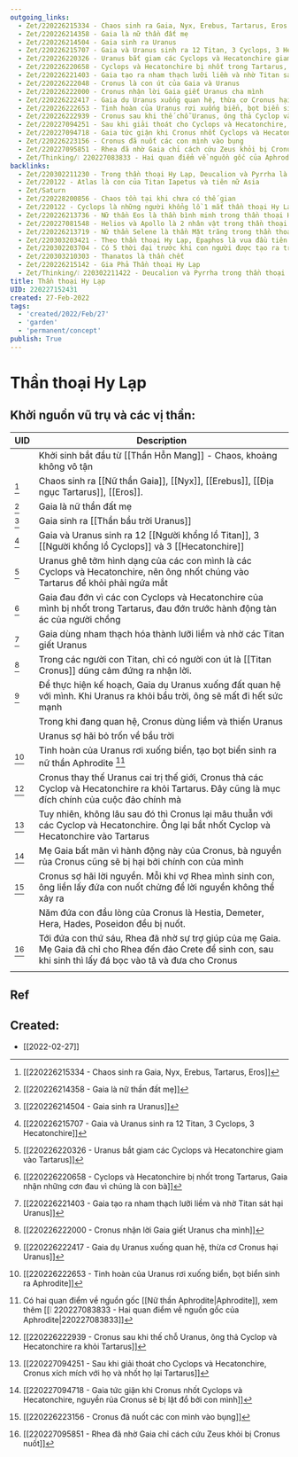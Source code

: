 ```yaml
---
outgoing_links:
  - Zet/220226215334 - Chaos sinh ra Gaia, Nyx, Erebus, Tartarus, Eros
  - Zet/220226214358 - Gaia là nữ thần đất mẹ
  - Zet/220226214504 - Gaia sinh ra Uranus
  - Zet/220226215707 - Gaia và Uranus sinh ra 12 Titan, 3 Cyclops, 3 Hecatonchire
  - Zet/220226220326 - Uranus bắt giam các Cyclops và Hecatonchire giam vào Tartarus
  - Zet/220226220658 - Cyclops và Hecatonchire bị nhốt trong Tartarus, Gaia nhận những cơn đau vì chúng là con bà
  - Zet/220226221403 - Gaia tạo ra nham thạch lưỡi liềm và nhờ Titan sát hại Uranus
  - Zet/220226222048 - Cronus là con út của Gaia và Uranus
  - Zet/220226222000 - Cronus nhận lời Gaia giết Uranus cha mình
  - Zet/220226222417 - Gaia dụ Uranus xuống quan hệ, thừa cơ Cronus hại Uranus
  - Zet/220226222653 - Tinh hoàn của Uranus rơi xuống biển, bọt biển sinh ra Aphrodite
  - Zet/220226222939 - Cronus sau khi thế chỗ Uranus, ông thả Cyclop và Hecatonchire ra khỏi Tartarus
  - Zet/220227094251 - Sau khi giải thoát cho Cyclops và Hecatonchire, Cronus xích mích với họ và nhốt họ lại Tartarus
  - Zet/220227094718 - Gaia tức giận khi Cronus nhốt Cyclops và Hecatonchire, nguyền rủa Cronus sẽ bị lật đổ bởi con mình
  - Zet/220226223156 - Cronus đã nuốt các con mình vào bụng
  - Zet/220227095851 - Rhea đã nhờ Gaia chỉ cách cứu Zeus khỏi bị Cronus nuốt
  - Zet/Thinking/❕ 220227083833 - Hai quan điểm về nguồn gốc của Aphrodite
backlinks:
  - Zet/220302211230 - Trong thần thoại Hy Lạp, Deucalion và Pyrrha là đôi vợ chống sống sót sau Đại Hồng Thủy
  - Zet/220122 - Atlas là con của Titan Iapetus và tiên nữ Asia
  - Zet/Saturn
  - Zet/220228200856 - Chaos tồn tại khi chưa có thế gian
  - Zet/220122 - Cyclops là những người khổng lồ 1 mắt thần thoại Hy Lạp
  - Zet/220226213736 - Nữ thần Eos là thần bình minh trong thần thoại Hy Lạp
  - Zet/220227081548 - Helios và Apollo là 2 nhân vật trong thần thoại Hy Lạp
  - Zet/220226213719 - Nữ thần Selene là thần Mặt trăng trong thần thoại Hy Lạp
  - Zet/220303203421 - Theo thần thoại Hy Lạp, Epaphos là vua đầu tiên của Ai Cập
  - Zet/220302203704 - Có 5 thời đại trước khi con người được tạo ra trong Thần Thoại Hy Lạp
  - Zet/220303210303 - Thanatos là thần chết
  - Zet/220226215142 - Gia Phả Thần thoại Hy Lạp
  - Zet/Thinking/❕ 220302211422 - Deucalion và Pyrrha trong thần thoại Hy Lạp là phiên bản của Noah
title: Thần thoại Hy Lạp
UID: 220227152431
created: 27-Feb-2022
tags:
  - 'created/2022/Feb/27'
  - 'garden'
  - 'permanent/concept'
publish: True
---
```

# Thần thoại Hy Lạp

## Khởi nguồn vũ trụ và các vị thần:

| UID             | Description                                                                                                                                                       |
| --------------- | ----------------------------------------------------------------------------------------------------------------------------------------------------------------- |
|                 | Khởi sinh bắt đầu từ [[Thần Hỗn Mang]] - Chaos, khoảng không vô tận                                                                                               |
| [^220226215334] | Chaos sinh ra [[Nữ thần Gaia]], [[Nyx]], [[Erebus]], [[Địa ngục Tartarus]], [[Eros]].                                                                             |
| [^220226214358] | Gaia là nữ thần đất mẹ                                                                                                                                            |
| [^220226214504] | Gaia sinh ra [[Thần bầu trời Uranus]]                                                                                                                             |
| [^220226215707] | Gaia và Uranus sinh ra 12 [[Người khổng lồ Titan]], 3 [[Người khổng lồ Cyclops]] và 3 [[Hecatonchire]]                                                            |
| [^220226220326] | Uranus ghê tởm hình dạng của các con mình là các Cyclops và Hecatonchire, nên ông nhốt chúng vào Tartarus để khỏi phải ngứa mắt                                   |
| [^220226220658] | Gaia đau đớn vì các con Cyclops và Hecatonchire của mình bị nhốt trong Tartarus, đau đớn trước hành động tàn ác của người chồng                                   |
| [^220226221403] | Gaia dùng nham thạch hóa thành lưỡi liềm và nhờ các Titan giết Uranus                                                                                             |
| [^220226222000] | Trong các người con Titan, chỉ có người con út là [[Titan Cronus]] dũng cảm đứng ra nhận lời.                                                                     |
| [^220226222417] | Để thực hiện kế hoạch, Gaia dụ Uranus xuống đất quan hệ với mình. Khi Uranus ra khỏi bầu trời, ông sẽ mất đi hết sức mạnh                                         |
|                 | Trong khi đang quan hệ, Cronus dùng liềm và thiến Uranus                                                                                                          |
|                 | Uranus sợ hãi bỏ trốn về bầu trời                                                                                                                                 |
| [^220226222653] | Tinh hoàn của Uranus rơi xuống biển, tạo bọt biển sinh ra nữ thần Aphrodite [^Aphrodite]                                                                          |
| [^220226222939] | Cronus thay thế Uranus cai trị thế giới, Cronus thả các Cyclop và Hecatonchire ra khỏi Tartarus. Đây cũng là mục đích chính của cuộc đảo chính mà                 |
| [^220227094251] | Tuy nhiên, không lâu sau đó thì Cronus lại mâu thuẫn với các Cyclop và Hecatonchire. Ông lại bắt nhốt Cyclop và Hecatonchire vào Tartarus                         |
| [^220227094718] | Mẹ Gaia bất mãn vì hành động này của Cronus, bà nguyền rủa Cronus cũng sẽ bị hại bởi chính con của mình                                                           |
| [^220226223156] | Cronus sợ hãi lời nguyền. Mỗi khi vợ Rhea mình sinh con, ông liền lấy đứa con nuốt chửng để lời nguyền không thể xảy ra                                           |
|                 | Năm đứa con đầu lòng của Cronus là Hestia, Demeter, Hera, Hades, Poseidon đều bị nuốt.                                                                            |
| [^220227095851] | Tới đứa con thứ sáu, Rhea đã nhờ sự trợ giúp của mẹ Gaia. Mẹ Gaia đã chỉ cho Rhea đến đảo Crete để sinh con, sau khi sinh thì lấy đá bọc vào tã và đưa cho Cronus |
|                 |                                                                                                                                                                   |


## Ref
[^220226215334]:[[220226215334 - Chaos sinh ra Gaia, Nyx, Erebus, Tartarus, Eros]]
[^220226214358]:[[220226214358 - Gaia là nữ thần đất mẹ]]
[^220226214504]:[[220226214504 - Gaia sinh ra Uranus]]
[^220226215707]:[[220226215707 - Gaia và Uranus sinh ra 12 Titan, 3 Cyclops, 3 Hecatonchire]]
[^220226220326]:[[220226220326 - Uranus bắt giam các Cyclops và Hecatonchire giam vào Tartarus]]
[^220226220658]:[[220226220658 - Cyclops và Hecatonchire bị nhốt trong Tartarus, Gaia nhận những cơn đau vì chúng là con bà]]
[^220226221403]:[[220226221403 - Gaia tạo ra nham thạch lưỡi liềm và nhờ Titan sát hại Uranus]]
[^220226222048]:[[220226222048 - Cronus là con út của Gaia và Uranus]]
[^220226222000]:[[220226222000 - Cronus nhận lời Gaia giết Uranus cha mình]]
[^220226222417]:[[220226222417 - Gaia dụ Uranus xuống quan hệ, thừa cơ Cronus hại Uranus]]
[^220226222653]:[[220226222653 - Tinh hoàn của Uranus rơi xuống biển, bọt biển sinh ra Aphrodite]]
[^220226222939]:[[220226222939 - Cronus sau khi thế chỗ Uranus, ông thả Cyclop và Hecatonchire ra khỏi Tartarus]]
[^220227094251]:[[220227094251 - Sau khi giải thoát cho Cyclops và Hecatonchire, Cronus xích mích với họ và nhốt họ lại Tartarus]]
[^220227094718]:[[220227094718 - Gaia tức giận khi Cronus nhốt Cyclops và Hecatonchire, nguyền rủa Cronus sẽ bị lật đổ bởi con mình]]
[^220226223156]:[[220226223156 - Cronus đã nuốt các con mình vào bụng]]
[^220227095851]:[[220227095851 - Rhea đã nhờ Gaia chỉ cách cứu Zeus khỏi bị Cronus nuốt]]
[^Aphrodite]: Có hai quan điểm về nguồn gốc [[Nữ thần Aphrodite|Aphrodite]], xem thêm [[❕ 220227083833 - Hai quan điểm về nguồn gốc của Aphrodite|220227083833]]
## Created:
- [[2022-02-27]]
